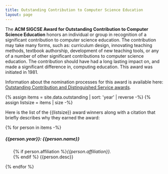 ```yaml
---
title: Outstanding Contribution to Computer Science Education
layout: page
---
```


The **ACM SIGCSE Award for Outstanding Contribution to Computer Science Education** honors an individual or group in recognition of a significant contribution to computer science education. The contribution may take many forms, such as: curriculum design, innovating teaching methods, textbook authorship, development of new teaching tools, or any of a number of other significant contributions to computer science education. The contribution should have had a long lasting impact on, and made a significant difference in, computing education. This award was initiated in 1981.

Information about the nomination processes for this award is available here: [Outstanding Contribution and Distinguished Service awards](outstanding-and-distinguished-nomination.html).


{% assign items = site.data.outstanding | sort: 'year' | reverse -%}
{% assign listsize = items | size -%}

Here is the list of the {{listsize}} award winners along with a citation that briefly describes why they earned the award:

{% for person in items -%}
##### {{person.year}}: {{person.name}}
<p style="margin-left: 25px;">
{% if person.affiliation %}<i>{{person.affiliation}}.</i><br>{% endif %}
{{person.desc}}</p>
{% endfor %}
